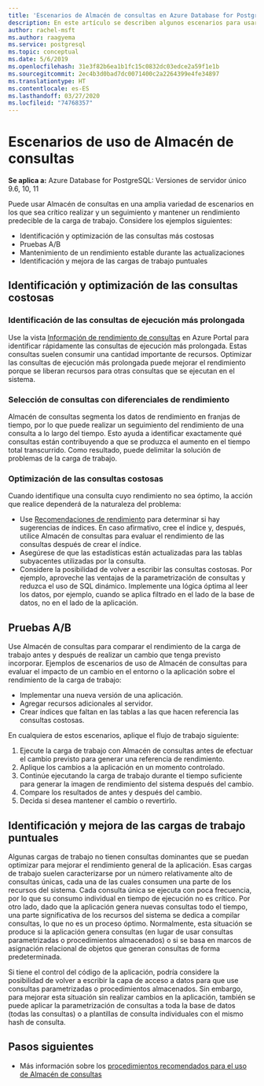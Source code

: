 ```yaml
---
title: 'Escenarios de Almacén de consultas en Azure Database for PostgreSQL: servidor único'
description: En este artículo se describen algunos escenarios para usar Almacén de consultas en Azure Database for PostgreSQL con un único servidor.
author: rachel-msft
ms.author: raagyema
ms.service: postgresql
ms.topic: conceptual
ms.date: 5/6/2019
ms.openlocfilehash: 31e3f82b6ea1b1fc15c0832dc03edce2a59f1e1b
ms.sourcegitcommit: 2ec4b3d0bad7dc0071400c2a2264399e4fe34897
ms.translationtype: HT
ms.contentlocale: es-ES
ms.lasthandoff: 03/27/2020
ms.locfileid: "74768357"
---
```

# <a name="usage-scenarios-for-query-store"></a>Escenarios de uso de Almacén de consultas

**Se aplica a:** Azure Database for PostgreSQL: Versiones de servidor único 9.6, 10, 11

Puede usar Almacén de consultas en una amplia variedad de escenarios en los que sea crítico realizar y un seguimiento y mantener un rendimiento predecible de la carga de trabajo. Considere los ejemplos siguientes: 
- Identificación y optimización de las consultas más costosas 
- Pruebas A/B 
- Mantenimiento de un rendimiento estable durante las actualizaciones 
- Identificación y mejora de las cargas de trabajo puntuales 

## <a name="identify-and-tune-expensive-queries"></a>Identificación y optimización de las consultas costosas 

### <a name="identify-longest-running-queries"></a>Identificación de las consultas de ejecución más prolongada 
Use la vista [Información de rendimiento de consultas](concepts-query-performance-insight.md) en Azure Portal para identificar rápidamente las consultas de ejecución más prolongada. Estas consultas suelen consumir una cantidad importante de recursos. Optimizar las consultas de ejecución más prolongada puede mejorar el rendimiento porque se liberan recursos para otras consultas que se ejecutan en el sistema. 

### <a name="target-queries-with-performance-deltas"></a>Selección de consultas con diferenciales de rendimiento 
Almacén de consultas segmenta los datos de rendimiento en franjas de tiempo, por lo que puede realizar un seguimiento del rendimiento de una consulta a lo largo del tiempo. Esto ayuda a identificar exactamente qué consultas están contribuyendo a que se produzca el aumento en el tiempo total transcurrido. Como resultado, puede delimitar la solución de problemas de la carga de trabajo.

### <a name="tuning-expensive-queries"></a>Optimización de las consultas costosas 
Cuando identifique una consulta cuyo rendimiento no sea óptimo, la acción que realice dependerá de la naturaleza del problema: 
- Use [Recomendaciones de rendimiento](concepts-performance-recommendations.md) para determinar si hay sugerencias de índices. En caso afirmativo, cree el índice y, después, utilice Almacén de consultas para evaluar el rendimiento de las consultas después de crear el índice. 
- Asegúrese de que las estadísticas están actualizadas para las tablas subyacentes utilizadas por la consulta.
- Considere la posibilidad de volver a escribir las consultas costosas. Por ejemplo, aproveche las ventajas de la parametrización de consultas y reduzca el uso de SQL dinámico. Implemente una lógica óptima al leer los datos, por ejemplo, cuando se aplica filtrado en el lado de la base de datos, no en el lado de la aplicación. 


## <a name="ab-testing"></a>Pruebas A/B 
Use Almacén de consultas para comparar el rendimiento de la carga de trabajo antes y después de realizar un cambio que tenga previsto incorporar. Ejemplos de escenarios de uso de Almacén de consultas para evaluar el impacto de un cambio en el entorno o la aplicación sobre el rendimiento de la carga de trabajo: 
- Implementar una nueva versión de una aplicación. 
- Agregar recursos adicionales al servidor. 
- Crear índices que faltan en las tablas a las que hacen referencia las consultas costosas. 
 
En cualquiera de estos escenarios, aplique el flujo de trabajo siguiente: 
1. Ejecute la carga de trabajo con Almacén de consultas antes de efectuar el cambio previsto para generar una referencia de rendimiento. 
2. Aplique los cambios a la aplicación en un momento controlado. 
3. Continúe ejecutando la carga de trabajo durante el tiempo suficiente para generar la imagen de rendimiento del sistema después del cambio. 
4. Compare los resultados de antes y después del cambio. 
5. Decida si desea mantener el cambio o revertirlo. 


## <a name="identify-and-improve-ad-hoc-workloads"></a>Identificación y mejora de las cargas de trabajo puntuales 
Algunas cargas de trabajo no tienen consultas dominantes que se puedan optimizar para mejorar el rendimiento general de la aplicación. Esas cargas de trabajo suelen caracterizarse por un número relativamente alto de consultas únicas, cada una de las cuales consumen una parte de los recursos del sistema. Cada consulta única se ejecuta con poca frecuencia, por lo que su consumo individual en tiempo de ejecución no es crítico. Por otro lado, dado que la aplicación genera nuevas consultas todo el tiempo, una parte significativa de los recursos del sistema se dedica a compilar consultas, lo que no es un proceso óptimo. Normalmente, esta situación se produce si la aplicación genera consultas (en lugar de usar consultas parametrizadas o procedimientos almacenados) o si se basa en marcos de asignación relacional de objetos que generan consultas de forma predeterminada. 
 
Si tiene el control del código de la aplicación, podría considere la posibilidad de volver a escribir la capa de acceso a datos para que use consultas parametrizadas o procedimientos almacenados. Sin embargo, para mejorar esta situación sin realizar cambios en la aplicación, también se puede aplicar la parametrización de consultas a toda la base de datos (todas las consultas) o a plantillas de consulta individuales con el mismo hash de consulta. 

## <a name="next-steps"></a>Pasos siguientes
- Más información sobre los [procedimientos recomendados para el uso de Almacén de consultas](concepts-query-store-best-practices.md)